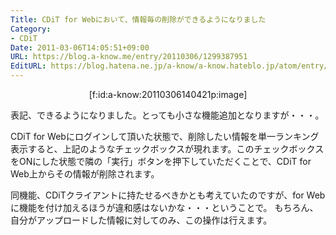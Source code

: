 ```yaml
---
Title: CDiT for Webにおいて、情報毎の削除ができるようになりました
Category:
- CDiT
Date: 2011-03-06T14:05:51+09:00
URL: https://blog.a-know.me/entry/20110306/1299387951
EditURL: https://blog.hatena.ne.jp/a-know/a-know.hateblo.jp/atom/entry/12921228815727979755
---
```




<div align=center>[f:id:a-know:20110306140421p:image]</div>


表記、できるようになりました。とっても小さな機能追加となりますが・・・。


CDiT for Webにログインして頂いた状態で、削除したい情報を単一ランキング表示すると、上記のようなチェックボックスが現れます。このチェックボックスをONにした状態で隣の「実行」ボタンを押下していただくことで、CDiT for Web上からその情報が削除されます。


同機能、CDiTクライアントに持たせるべきかとも考えていたのですが、for Webに機能を付け加えるほうが違和感はないかな・・・ということで。
もちろん、自分がアップロードした情報に対してのみ、この操作は行えます。
